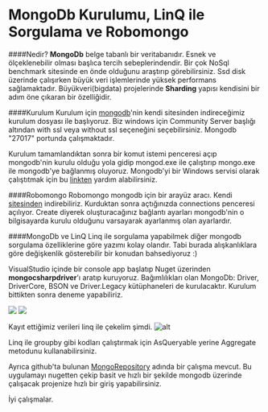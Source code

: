 # MongoDb Kurulumu, LinQ ile Sorgulama ve Robomongo

####Nedir?
**MongoDb** belge tabanlı bir veritabanıdır. Esnek ve ölçeklenebilir olması başlıca tercih sebeplerindendir. Bir çok NoSql benchmark sitesinde en önde olduğunu araştırıp görebilirsiniz. Ssd disk üzerinde çalışırken büyük veri işlemlerinde yüksek performans sağlamaktadır. Büyükveri(bigdata) projelerinde **Sharding** yapısı kendisini bir adım öne çıkaran bir özelliğidir.

####Kurulum
Kurulum için [mongodb](https://www.mongodb.com/download-center#community)'nin kendi sitesinden indireceğimiz kurulum dosyası ile başlıyoruz. Biz windows için Community Server başlığı altından with ssl veya without ssl seçeneğini seçebilirsiniz. Mongodb "27017" portunda çalışmaktadır.

Kurulum tamamlandıktan sonra bir komut istemi penceresi açıp mongodb'nin kurulu olduğu yola gidip mongod.exe ile çalıştırıp mongo.exe ile mongodb'ye bağlanmış oluyoruz. Mongodb'yi bir Windows servisi olarak çalıştıtmak için bu [linkten](https://docs.mongodb.com/manual/tutorial/install-mongodb-on-windows/#configure-a-windows-service-for-mongodb-community-edition) yardım alabilirsiniz.

####Robomongo
Robomongo mongodb için bir arayüz aracı. Kendi [sitesinden](https://robomongo.org/download) indirebiliriz. Kurduktan sonra açtığınızda connections penceresi açılıyor. Create diyerek oluşturacağınız bağlantı ayarları mongodb'nin o bilgisayarda kurulu olduğunu varsayarak ayarlanmış olan ayarlardır. 

####MongoDb ve LinQ
Linq ile sorgulama yapabilmek diğer mongodb sorgulama özelliklerine göre yazımı kolay olandır. Tabi burada alışkanlıklara göre değişkenlik gösterebilir bir konudan bahsediyoruz :) 

VisualStudio içinde bir console app başlatıp Nuget üzerinden **mongocsharpdriver**'ı aratıp kuruyoruz. Bağımlılıkları olan MongoDb: Driver, DriverCore, BSON ve Driver.Legacy kütüphaneleri de kurulacaktır. Kurulum bittikten sonra deneme yapabiliriz. 

![](/content/images/2017/08/mongo2-1.png)
![](/content/images/2017/08/mongo1.png)

Kayıt ettiğimiz verileri linq ile çekelim şimdi.
![alt](/content/images/2017/08/mongo4.png)

Linq ile groupby gibi kodları çalıştırmak için AsQueryable yerine Aggregate metodunu kullanabilirsiniz. 

Ayrıca github'ta bulunan [MongoRepository](https://github.com/RobThree/MongoRepository) adında bir çalışma mevcut. Bu uygulamayı nugetten çekip basit ve hızlı bir şekilde mongodb üzerinde çalışacak projenize hızlı bir giriş yapabilirsiniz.

İyi çalışmalar.





